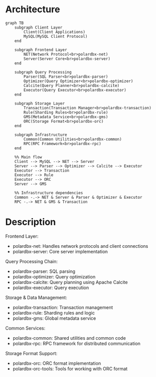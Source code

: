 # Architecture

```mermaid
graph TB
    subgraph Client Layer
        Client(Client Applications)
        MySQL(MySQL Client Protocol)
    end
    
    subgraph Frontend Layer
        NET(Network Protocol<br>polardbx-net)
        Server(Server Core<br>polardbx-server)
    end
    
    subgraph Query Processing
        Parser(SQL Parser<br>polardbx-parser)
        Optimizer(Query Optimizer<br>polardbx-optimizer)
        Calcite(Query Planner<br>polardbx-calcite)
        Executor(Query Executor<br>polardbx-executor)
    end
    
    subgraph Storage Layer
        Transaction(Transaction Manager<br>polardbx-transaction)
        Rule(Sharding Rules<br>polardbx-rule)
        GMS(Metadata Service<br>polardbx-gms)
        ORC(Storage Format<br>polardbx-orc)
    end
    
    subgraph Infrastructure
        Common(Common Utilities<br>polardbx-common)
        RPC(RPC Framework<br>polardbx-rpc)
    end
    
    %% Main flow
    Client --> MySQL --> NET --> Server
    Server --> Parser --> Optimizer --> Calcite --> Executor
    Executor --> Transaction
    Executor --> Rule
    Executor --> ORC
    Server --> GMS
    
    %% Infrastructure dependencies
    Common -.-> NET & Server & Parser & Optimizer & Executor
    RPC -.-> NET & GMS & Transaction
```

# Description

Frontend Layer:

- polardbx-net: Handles network protocols and client connections
- polardbx-server: Core server implementation

Query Processing Chain:

- polardbx-parser: SQL parsing
- polardbx-optimizer: Query optimization
- polardbx-calcite: Query planning using Apache Calcite
- polardbx-executor: Query execution

Storage & Data Management:

- polardbx-transaction: Transaction management
- polardbx-rule: Sharding rules and logic
- polardbx-gms: Global metadata service

Common Services:

- polardbx-common: Shared utilities and common code
- polardbx-rpc: RPC framework for distributed communication

Storage Format Support:

- polardbx-orc: ORC format implementation
- polardbx-orc-tools: Tools for working with ORC format